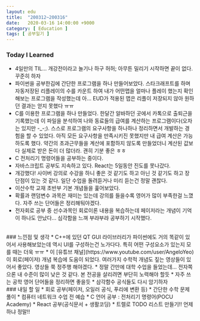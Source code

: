 ```yaml
---
layout: edu
title:  "200312~200316"
date:   2020-03-16 14:00:00 +9000
category: [ Education ]
tags: [ 공부일기 ]
---
```


### Today I Learned
* 4일만의 TIL... 개강전이라고 놀기나 하구 허허; 아무튼 밀리기 시작하면 끝이 없다. 꾸준히 하자
* 파이썬을 공부한김에 간단한 프로그램을 하나 만들어보았다. 스타크래프트를 하며 자동저장된 리플레이의 수를 카운트 하여 내가 어떤맵을 얼마나 플레이 했는지 확인해보는 프로그램을 작성했는데 아... EUD가 적용된 맵은 리플이 저장되지 않아 원하던 결과는 얻지 못했다 ㅠㅠ
* C를 이용한 프로그램을 하나 만들었다. 한달간 알바하던 곳에서 카톡으로 출퇴근을 기록했는데 이 파일을 분석하여 나와 동료들의 급여를 계산하는 프로그램이다(오차는 있지만 -_-;). 스스로 프로그램의 요구사항을 하나하나 정리하면서 개발하는 경험을 할 수 있었다. 아직 모든 요구사항을 만족시키진 못했지만 내 급여 계산은 가능하도록 했다. 약간의 초과근무들을 계산에 포함하지 않도록 만들었더니 계산된 값보다 실제로 받은 돈이 더 많더라. 괜히 기분 좋은 ㅎㅎ
* C 전처리기 명령어들을 공부하는 중이다.
* 자바스크립트 공부도 지속하고 있다. React는 5일동안 진도를 못나갔다.
* 개강했다! 사이버 강의로 수강을 하니 좋은 것 같기도 하고 아닌 것 같기도 하고 장단점이 있는 것 같다. 일단 수업을 돌려듣거나 미리 듣는건 정말 괜찮다.
* 이산수학 교재 초반부 기본 개념들을 훑어보았다.
* 확률과 랜덤변수 과목은 재미는 있는데 강의를 들을수록 영어가 많이 부족한걸 느꼈다. 자주 쓰는 단어들은 정리해둬야겠다.
* 전자회로 공부 중 선수과목인 회로이론 내용을 복습하는데 페이저라는 개념이 기억이 하나도 안났다... 심각함을 느껴 부랴부랴 공부하기 시작했다.

<br>
### 느낀점 및 생각
* C++에 있던 QT GUI 라이브러리가 파이썬에도 거의 똑같이 있어서 사용해보았는데 역시 UI를 구성하는건 노가다다. 특히 어떤 구성요소가 있는지 모를 때는 더욱 ㅠㅠ
* 이 [유튜브 채널](https://www.youtube.com/user/AngeloYeo)이 회로(페이저) 개념 복습에 도움이 되었다. 여러가지 수학적 개념도 짚는 영상들이 있어서 좋았다. 영상들 쭉 정주행 해야겠다.
* 정말 간만에 대학 수업을 들었는데... 전자쪽으론 내 수준이 많이 낮은 것 같다. 본 전공을 살리려면 부단히 노력해야 할듯
* 자주 쓰는 공학 영어 단어들을 정리하면 좋을듯
* 삼각함수 공식들도 다시 암기하자

<br>
### 내일 할 일
* 회로 공부(페이저, 오일러 공식, 푸리에 변환 등)
* 간단한 수학 문제 풀이
* 컴퓨터 네트워크 수업 전 예습
* C 언어 공부 : 전처리기 명령어(POCU Academy)
* React 공부(공식문서 + 생활코딩)
* 트렐로 TODO 리스트 만들기!! 언제하냐 정말!!

